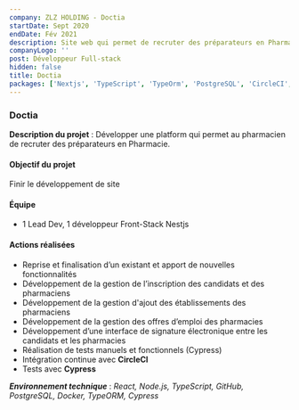```yaml
---
company: ZLZ HOLDING - Doctia
startDate: Sept 2020
endDate: Fév 2021
description: Site web qui permet de recruter des préparateurs en Pharmacie.
companyLogo: ''
post: Développeur Full-stack
hidden: false
title: Doctia
packages: ['Nextjs', 'TypeScript', 'TypeOrm', 'PostgreSQL', 'CircleCI', 'Docker', 'Github']
---
```


### **Doctia**

**Description du projet** : Développer une platform qui permet au pharmacien de recruter des préparateurs en Pharmacie.

#### **Objectif du projet**

Finir le développement de site

#### **Équipe**

- 1 Lead Dev, 1 développeur Front-Stack Nestjs

#### **Actions réalisées**

- Reprise et finalisation d’un existant et apport de nouvelles fonctionnalités
- Développement de la gestion de l’inscription des candidats et des pharmaciens
- Développement de la gestion d'ajout des établissements des pharmaciens
- Développement de la gestion des offres d’emploi des pharmacies
- Développement d’une interface de signature électronique entre les candidats et les pharmacies
- Réalisation de tests manuels et fonctionnels (Cypress)
- Intégration continue avec **CircleCI**
- Tests avec **Cypress**

**_Environnement technique_** : _React, Node.js, TypeScript, GitHub, PostgreSQL, Docker, TypeORM, Cypress_
